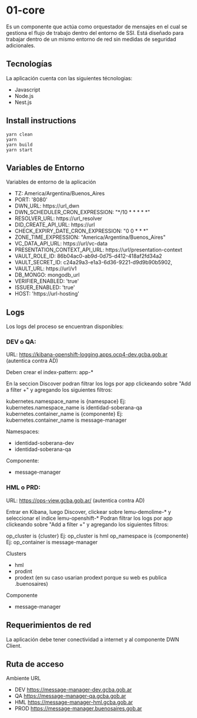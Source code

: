# 01-core

Es un componente que actúa como orquestador de mensajes en el cual se gestiona el flujo de trabajo dentro del entorno de SSI. 
Está diseñado para trabajar dentro de un mismo entorno de red sin medidas de seguridad adicionales.

## Tecnologías

La aplicación cuenta con las siguientes técnologias:

* Javascript
* Node.js
* Nest.js

## Install instructions

```
yarn clean 
yarn 
yarn build
yarn start
```

## Variables de Entorno

Variables de entorno de la aplicación

- TZ: America/Argentina/Buenos_Aires
- PORT: '8080'
- DWN_URL: https://url_dwn
- DWN_SCHEDULER_CRON_EXPRESSION: "*/10 * * * * *"
- RESOLVER_URL: https://url_resolver
- DID_CREATE_API_URL: https://url
- CHECK_EXPIRY_DATE_CRON_EXPRESSION: "0 0 * * *"
- ZONE_TIME_EXPRESSION: "America/Argentina/Buenos_Aires"
- VC_DATA_API_URL: https://url/vc-data
- PRESENTATION_CONTEXT_API_URL: https://url/presentation-context
- VAULT_ROLE_ID: 86b04ac0-ab9d-0d75-d412-418af2fd34a2
- VAULT_SECRET_ID: c24a29a3-e1a3-6d36-9221-d9d9b90b5902,
- VAULT_URL: https://url/v1
- DB_MONGO: mongodb_url
- VERIFIER_ENABLED: 'true'
- ISSUER_ENABLED: 'true'
- HOST: 'https://url-hosting'

## Logs

Los logs del proceso se encuentran disponibles:

### DEV o QA:

URL: https://kibana-openshift-logging.apps.ocp4-dev.gcba.gob.ar (autentica contra AD)

Deben crear el index-pattern: app-*

En la seccion Discover podran filtrar los logs por app clickeando sobre "Add a filter +"  y agregando los siguientes filtros:

kubernetes.namespace_name is {namespace}
Ej: kubernetes.namespace_name is identidad-soberana-qa
kubernetes.container_name is {componente}
Ej: kubernetes.container_name is message-manager

Namespaces:
- identidad-soberana-dev
- identidad-soberana-qa

Componente:
- message-manager

### HML o PRD:

URL: https://ops-view.gcba.gob.ar/ (autentica contra AD)

Entrar en Kibana, luego Discover, clickear sobre lemu-demolime-* y seleccionar el indice lemu-openshift-*
Podran filtrar los logs por app clickeando sobre "Add a filter +"  y agregando los siguientes filtros:

op_cluster is {cluster}
Ej: op_cluster is hml
op_namespace is {componente}
Ej: op_container is message-manager

Clusters
- hml
- prodint
- prodext (en su caso usarian prodext porque su web es publica .buenosaires)

Componente
- message-manager

## Requerimientos de red

La aplicación debe tener conectividad a internet y al componente DWN Client.

## Ruta de acceso

  Ambiente              URL
 - DEV      https://message-manager-dev.gcba.gob.ar
 - QA       https://message-manager-qa.gcba.gob.ar
 - HML      https://message-manager-hml.gcba.gob.ar
 - PROD     https://message-manager.buenosaires.gob.ar
 
